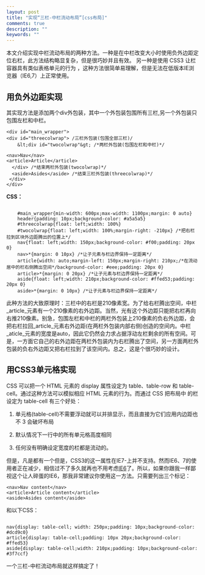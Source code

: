 ```yaml
---
layout: post
title: "实现“三栏-中栏流动布局”[css布局]"
comments: true
description: ""
keywords: ""
---
```


本文介绍实现中栏流动布局的两种方法。一种是在中栏改变大小时使用负外边距定位右栏，此方法结构略显复杂，但是很巧妙并且有效。 另一种是使用 CSS3 让栏容器具有类似表格单元的行为 ，这种方法很简单易理解，但是无法在低版本IE浏览器（IE6,7）上正常使用。

## 用负外边距实现

其实现方法是添加两个div外包装，其中一个外包装包围所有三栏,另一个外包装只包围左栏和中栏。

    <div id="main_wrapper">
    <div id="threecolwrap"> /三栏外包装(包围全部三栏)/
        &lt;div id="twocolwrap"&gt; /*两栏外包装(包围左栏和中栏)*/
    
    <nav>Nav</nav>
    <article>Article</article>
      </div> /*结束两栏外包装(twocolwrap)*/
      <aside>Asides</aside> /*结束三栏外包装(threecolwrap)*/
     </div>
    </div>

**CSS：**

<pre><code class="language-css">
    #main_wrapper{min-width: 600px;max-width: 1100px;margin: 0 auto}
    header{padding: 10px;background-color: #a5a5a5}
    #threecolwrap{float: left;width: 100%}
    #twocolwrap{float: left;width: 100%;margin-right: -210px} /*把右栏拉到区块外边距腾出的位置上*/
    nav{float: left;width: 150px;background-color: #f00;padding: 20px 0}    
    nav>*{margin: 0 10px} /*让子元素与栏边界保持一定距离*/    
    article{width: auto;margin-left: 150px;margin-right: 210px;/*在流动居中的栏右侧腾出空间*/background-color: #eee;padding: 20px 0}    
    article>*{margin: 0 20px} /*让子元素与栏边界保持一定距离*/    
    aside{float: left;width: 210px;background-color: #ffed53;padding: 20px 0}    
    aside>*{margin: 0 10px} /*让子元素与栏边界保持一定距离*/
</code></pre>

此种方法的大致原理时：三栏中的右栏是210像素宽。为了给右栏腾出空间，中栏_article_元素有一个210像素的右外边距。当然，光有这个外边距只能把右栏再向右推210像素。别急，包围左栏和中栏的两栏外包装上210像素的负右外边距，会把右栏拉回_article_元素右外边距(在两栏外包装内部右侧)创造的空间内。中栏_aticle_元素的宽度是auto，因此它仍然会力求占据浮动左栏剩余的所有空间。可是，一方面它自己的右外边距在两栏外包装内为右栏腾出了空间，另一方面两栏外包装的负右外边距又把右栏拉到了该空间内。总之，这是个很巧妙的设计。

## 用CSS3单元格实现

CSS 可以把一个 HTML 元素的 display 属性设定为 table、table-row 和 table-cell。通过这种方法可以模拟相应 HTML 元素的行为。而通过 CSS 把布局中 的栏设定为 table-cell 有三个好处：

1.  单元格(table-cell)不需要浮动就可以并排显示，而且直接为它们应用内边距也不 3 会破坏布局

2.  默认情况下一行中的所有单元格高度相同

3.  任何没有明确设定宽度的栏都是流动的。

但是，凡是都有一个但是，CSS3的这一属性在IE7-上并不支持。然而IE6、7的使用者正在减少，相信过不了多久就再也不用考虑[IE6](http://huangyang.me/say-about-ie6.html)了。所以，如果你跟我一样鄙视这个让人碎蛋的IE6，那我非常建议你使用这一方法。只需要列出三个标记：

    <nav>Nav content</nav>
    <article>Article content</article>
    <aside>Asides content</aside>
    
和以下CSS：

<pre><code class="language-css">
nav{display: table-cell; width: 250px;padding: 10px;background-color: #dcd9c0}
article{display: table-cell;padding: 10px 20px;background-color: #ffed53}
aside{display: table-cell;width: 210px;padding: 10px;background-color: #3f7ccf}
</code></pre>

一个三栏-中栏流动布局就这样搞定了！